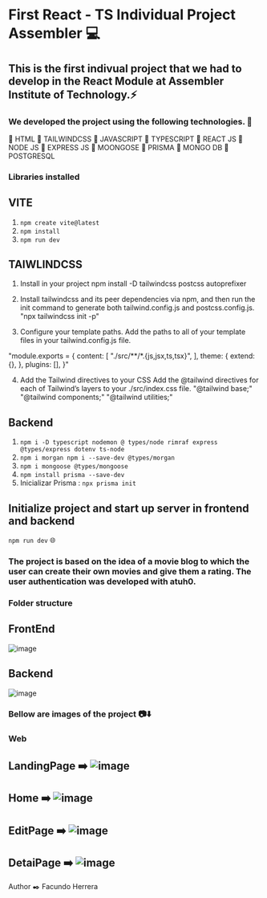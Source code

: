 # First React - TS Individual Project Assembler :computer:

## This is the first indivual project that we had to develop in the React Module at Assembler Institute of Technology.:zap:

### We developed the project using the following technologies. :open_file_folder:

:rocket: HTML 
:art: TAILWINDCSS 
:rocket: JAVASCRIPT 
:rocket: TYPESCRIPT 
:rocket: REACT JS 
:brain: NODE JS 
:brain: EXPRESS JS 
:floppy_disk: MOONGOSE 
:floppy_disk: PRISMA 
:floppy_disk: MONGO DB 
:floppy_disk: POSTGRESQL 

### Libraries installed
## VITE 
 1) ```npm create vite@latest```
 2) ```npm install```
 3) ```npm run dev```
    
## TAIWLINDCSS
1) Install in your project
npm install -D tailwindcss postcss autoprefixer

2) Install tailwindcss and its peer 
dependencies via npm, and then run 
the init command to generate both 
tailwind.config.js and postcss.config.js.
"npx tailwindcss init -p"

3) Configure your template paths.
Add the paths to all of your template 
files in your tailwind.config.js file.

"module.exports = {
  content: [
    "./src/**/*.{js,jsx,ts,tsx}",
  ],
  theme: {
    extend: {},
  },
  plugins: [],
}"

4) Add the Tailwind directives to your CSS
Add the @tailwind directives for each of Tailwind’s 
layers to your ./src/index.css file.
"@tailwind base;"
"@tailwind components;"
"@tailwind utilities;"

## Backend
1) ```npm i -D typescript nodemon @ types/node rimraf express @types/express dotenv ts-node```
2) ```npm i morgan npm i --save-dev @types/morgan```
3) ```npm i mongoose @types/mongoose```
4) ```npm install prisma --save-dev```
5)  Inicializar Prisma : ```npx prisma init```

## Initialize project and start up server in frontend and backend
```npm run dev``` :globe_with_meridians:

### The project is based on the idea of a movie blog to which the user can create their own movies and give them a rating. The user authentication was developed with atuh0. 

### Folder structure
## FrontEnd
![image](https://github.com/facundh23/movieHubFront-Assembler/assets/90207514/77d14125-e5f6-4295-ba9e-a6d321b23ac0)
## Backend
![image](https://github.com/facundh23/movieHubFront-Assembler/assets/90207514/f3a298ec-d435-4754-a341-aaf894d61072)

### Bellow are images of the project 📷:arrow_down:

### Web
## LandingPage :arrow_right:  ![image](https://github.com/facundh23/movieHubFront-Assembler/assets/90207514/ab07ff73-021c-4301-a9d0-6cb1e1f4458e)
## Home :arrow_right:  ![image](https://github.com/facundh23/movieHubFront-Assembler/assets/90207514/bbb01837-7dca-420b-a31b-f7593f97cf74)
## EditPage :arrow_right:  ![image](https://github.com/facundh23/movieHubFront-Assembler/assets/90207514/80c66081-133d-4eec-841c-23ca41096745)
## DetaiPage :arrow_right:  ![image](https://github.com/facundh23/movieHubFront-Assembler/assets/90207514/0ab10a32-347a-43d4-bee1-5ecd88d8b3b5)





Author :black_nib:
Facundo Herrera
